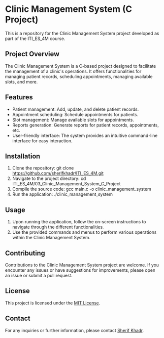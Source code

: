 # Clinic Management System (C Project)

This is a repository for the Clinic Management System project developed as part of the ITI_ES_4M course.

## Project Overview

The Clinic Management System is a C-based project designed to facilitate the management of a clinic's operations. It offers functionalities for managing patient records, scheduling appointments, managing available slots, and more.

## Features

- Patient management: Add, update, and delete patient records.
- Appointment scheduling: Schedule appointments for patients.
- Slot management: Manage available slots for appointments.
- Reports generation: Generate reports for patient records, appointments, etc.
- User-friendly interface: The system provides an intuitive command-line interface for easy interaction.

## Installation

1. Clone the repository: git clone https://github.com/sherifkhadr/ITI_ES_4M.git
3. Navigate to the project directory: cd ITI_ES_4M/03_Clinic_Management_System_C_Project
4. Compile the source code: gcc main.c -o clinic_management_system
5. Run the application: ./clinic_management_system

## Usage

1. Upon running the application, follow the on-screen instructions to navigate through the different functionalities.
1. Use the provided commands and menus to perform various operations within the Clinic Management System.

## Contributing

Contributions to the Clinic Management System project are welcome. If you encounter any issues or have suggestions for improvements, please open an issue or submit a pull request.

## License

This project is licensed under the [MIT License](LICENSE).

## Contact

For any inquiries or further information, please contact [Sherif Khadr](mailto:sherifkhadr@example.com).
